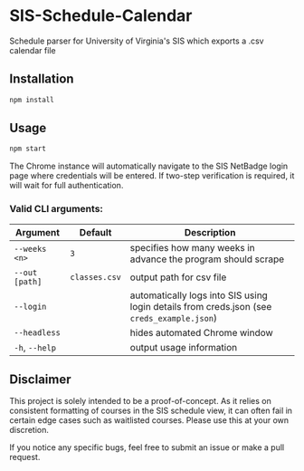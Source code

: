 # SIS-Schedule-Calendar

Schedule parser for University of Virginia's SIS which exports a .csv calendar file

## Installation

```bash
npm install
```

## Usage

```bash
npm start
```
The Chrome instance will automatically navigate to the SIS NetBadge login page where credentials will be entered. If two-step verification is required, it will wait for full authentication.

### Valid CLI arguments:
Argument | Default | Description
--- | --- | ---
`--weeks <n>` | `3` | specifies how many weeks in advance the program should scrape
`--out [path]` | `classes.csv` | output path for csv file
`--login` || automatically logs into SIS using login details from creds.json (see `creds_example.json`)
`--headless` || hides automated Chrome window
`-h`, `--help` || output usage information

## Disclaimer

This project is solely intended to be a proof-of-concept. As it relies on consistent formatting of courses in the SIS schedule view, it can often fail in certain edge cases such as waitlisted courses. Please use this at your own discretion.

If you notice any specific bugs, feel free to submit an issue or make a pull request.